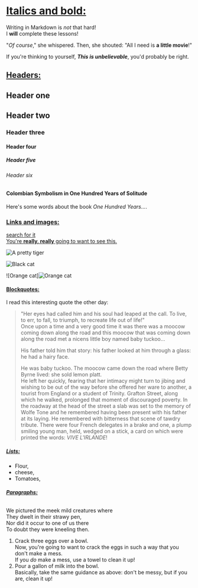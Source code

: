 # <u>**Italics and bold:**</u>

Writing in Markdown is _not_ that hard!  
 I **will** complete these lessons!
 
 "_Of course_," she whispered. Then, she shouted: "All I need is **a little movie**!"

 If you're thinking to yourself, **_This is unbelievable_**, you'd probably be right.  
 ## <u>**Headers:**</u>

## Header one

## Header two

### Header three

#### Header four

##### Header five

###### Header six

#### Colombian Symbolism in One Hundred Years of Solitude

Here's some words about the book _One Hundred Years..._.  
### <u>**Links and images:**</u>

[search for it ](www.google.com)  
[You're **really, really** going to want to see this.](www.dailykitten.com)

![A pretty tiger](https://upload.wikimedia.org/wikipedia/commons/5/56/Tiger.50.jpg)


![Black cat](https://upload.wikimedia.org/wikipedia/commons/a/a3/81_INF_DIV_SSI.jpg)

![Orange cat]![Orange cat](https://icons.iconarchive.com/icons/google/noto-emoji-animals-nature/256/22221-cat-icon.png)


#### <u>**Blockquotes:**</u>  
I read this interesting quote the other day:
> "Her eyes had called him and his soul had leaped at the call. To live, to err, to fall, to triumph, to recreate life out of life!"  
> Once upon a time and a very good time it was there was a moocow coming down along the road and this moocow that was coming down along the road met a nicens little boy named baby tuckoo...
> 
> His father told him that story: his father looked at him through a glass: he had a hairy face.
>
> He was baby tuckoo. The moocow came down the road where Betty Byrne lived: she sold lemon platt.  
> He left her quickly, fearing that her intimacy might turn to jibing and wishing to be out of the way before she offered her ware to another, a tourist from England or a student of Trinity. Grafton Street, along which he walked, prolonged that moment of discouraged poverty. In the roadway at the head of the street a slab was set to the memory of Wolfe Tone and he remembered having been present with his father at its laying. He remembered with bitterness that scene of tawdry tribute. There were four French delegates in a brake and one, a plump smiling young man, held, wedged on a stick, a card on which were printed the words: _VIVE L'IRLANDE_!  

##### <u>**Lists:**</u>

* Flour, 
* cheese,
* Tomatoes,  

###### <u>**Paragraphs:**</u> 

We pictured the meek mild creatures where  
They dwelt in their strawy pen,  
Nor did it occur to one of us there  
To doubt they were kneeling then.

1. Crack three eggs over a bowl.  
 Now, you're going to want to crack the eggs in such a way that you don't make a mess.    
 If you _do_ make a mess, use a towel to clean it up!  
2. Pour a gallon of milk into the bowl.   
Basically, take the same guidance as above: don't be messy, but if you are, clean it up!
